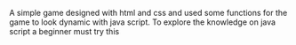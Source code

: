 A simple game designed with html and css and used some functions for the game to look dynamic with java script.
To explore the knowledge on java script a beginner must try this 
